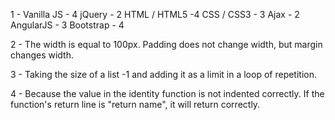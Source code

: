 1 - 
Vanilla JS - 4
jQuery - 2
HTML / HTML5 -4
CSS / CSS3 - 3
Ajax - 2
AngularJS - 3
Bootstrap - 4

2 - The width is equal to 100px. Padding does not change width, but margin changes width.

3 - Taking the size of a list -1 and adding it as a limit in a loop of repetition.

4 - Because the value in the identity function is not indented correctly. If the function's return line is "return name", it will return correctly.
